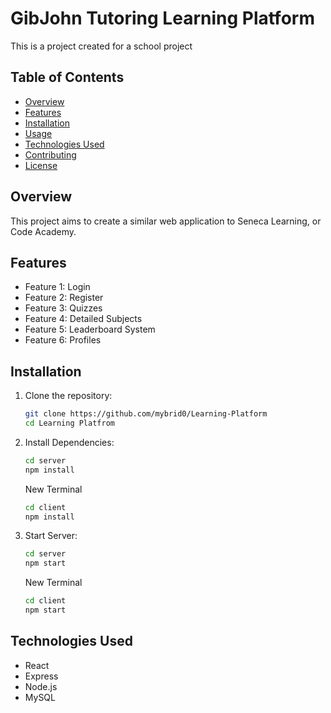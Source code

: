 # GibJohn Tutoring Learning Platform

This is a project created for a school project

## Table of Contents

- [Overview](#overview)
- [Features](#features)
- [Installation](#installation)
- [Usage](#usage)
- [Technologies Used](#technologies-used)
- [Contributing](#contributing)
- [License](#license)

## Overview

This project aims to create a similar web application to Seneca Learning, or Code Academy.

## Features

- Feature 1: Login
- Feature 2: Register
- Feature 3: Quizzes
- Feature 4: Detailed Subjects
- Feature 5: Leaderboard System
- Feature 6: Profiles

## Installation

1. Clone the repository:

   ```bash
   git clone https://github.com/mybrid0/Learning-Platform
   cd Learning Platfrom

   ```

2. Install Dependencies:

   ```bash
   cd server
   npm install
   ```

   New Terminal

   ```bash
   cd client
   npm install

   ```

3. Start Server:

   ```bash
   cd server
   npm start
   ```

   New Terminal

   ```bash
   cd client
   npm start

   ```

## Technologies Used

- React
- Express
- Node.js
- MySQL
